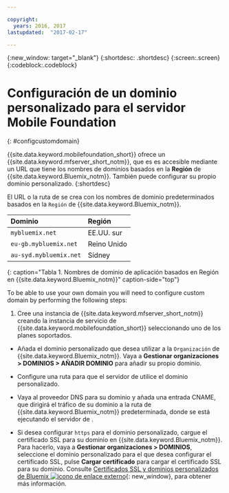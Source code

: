 ```yaml
---

copyright:
  years: 2016, 2017
lastupdated:  "2017-02-17"

---
```


{:new_window: target="_blank"}
{:shortdesc: .shortdesc}
{:screen:.screen}
{:codeblock:.codeblock}

# Configuración de un dominio personalizado para el servidor Mobile Foundation
{: #configcustomdomain}

{{site.data.keyword.mobilefoundation_short}} ofrece un {{site.data.keyword.mfserver_short_notm}}, que es<!--on {{site.data.keyword.containerlong}} as a container group. The container group will be mapped to--> es accesible mediante un URL que tiene los nombres de dominios basados en la **Región** de {{site.data.keyword.Bluemix_notm}}. También puede configurar su propio dominio personalizado.
{:shortdesc}

El URL o la ruta de <!--container group is created with a--> se crea con los nombres de dominio predeterminados basados en la `Región` de {{site.data.keyword.Bluemix_notm}}.

  |Dominio |  Región  |    
  |:----- | :----- |    
  |`mybluemix.net` | EE.UU. sur |    
  |`eu-gb.mybluemix.net` | Reino Unido  |
  |`au-syd.mybluemix.net` | Sídney  |      
  {: caption="Tabla 1. Nombres de dominio de aplicación basados en Región en {{site.data.keyword.Bluemix_notm}}" caption-side="top"}

To be able to use your own domain you will need to configure custom domain by performing the following steps:

1.	Cree una instancia de {{site.data.keyword.mfserver_short_notm}} creando la instancia de servicio de {{site.data.keyword.mobilefoundation_short}} seleccionando uno de los planes soportados.

+ Añada el dominio personalizado que desea utilizar a la `Organización` de {{site.data.keyword.Bluemix_notm}}. Vaya a **Gestionar organizaciones > DOMINIOS > AÑADIR DOMINIO** para añadir su propio dominio.

+ Configure una ruta para que el servidor de <!--container group--> utilice el dominio personalizado.

+ Vaya al proveedor DNS para su dominio y añada una entrada CNAME, que dirigirá el tráfico de su dominio a la ruta de {{site.data.keyword.Bluemix_notm}} predeterminada, donde se está ejecutando el servidor de <!--container group-->.

+ Si desea configurar `https` para el dominio personalizado, cargue el certificado SSL para su dominio en {{site.data.keyword.Bluemix_notm}}. Para hacerlo, vaya a **Gestionar organizaciones > DOMINIOS**, seleccione el dominio personalizado para el que desea configurar el certificado SSL, pulse **Cargar certificado** para cargar el certificado SSL para su dominio. Consulte [Certificados SSL y dominios personalizados de Bluemix ![icono de enlace externo](../../icons/launch-glyph.svg "icono de enlace externo")](https://developer.ibm.com/bluemix/2014/09/28/ssl-certificates-bluemix-custom-domains/){: new_window}, para obtener más información.
